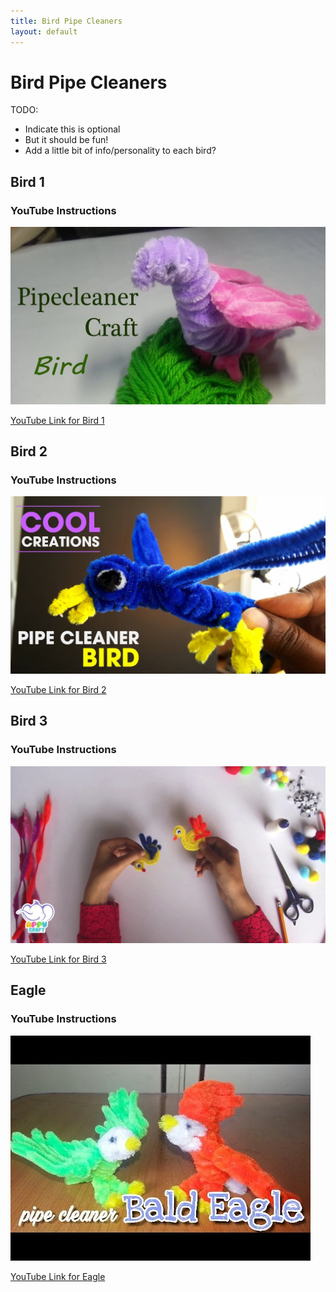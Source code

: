 ```yaml
---
title: Bird Pipe Cleaners
layout: default
---
```


# Bird Pipe Cleaners

TODO:
- Indicate this is optional
- But it should be fun!
- Add a little bit of info/personality to each bird?

## Bird 1

### YouTube Instructions

[![Youtube Video 1 thumbnail](img/youtube1.jpg)](https://www.youtube.com/watch?v=y6a4ZD9lkQc)

[YouTube Link for Bird 1](https://www.youtube.com/watch?v=y6a4ZD9lkQc)


## Bird 2

### YouTube Instructions

[![Youtube Video 2 thumbnail](img/youtube2.jpg)](https://www.youtube.com/watch?v=Q7O9CJpYKZA)

[YouTube Link for Bird 2](hhttps://www.youtube.com/watch?v=Q7O9CJpYKZA)


## Bird 3

### YouTube Instructions

[![Youtube Video 3 thumbnail](img/youtube3.jpg)](https://www.youtube.com/watch?v=FDVOGPHk06A)

[YouTube Link for Bird 3](hhttps://www.youtube.com/watch?v=FDVOGPHk06A)


## Eagle

### YouTube Instructions

[![Youtube Video 4 thumbnail](img/youtube4.jpg)](https://www.youtube.com/watch?v=-4h4fns9pOA)

[YouTube Link for Eagle](https://www.youtube.com/watch?v=-4h4fns9pOA)

